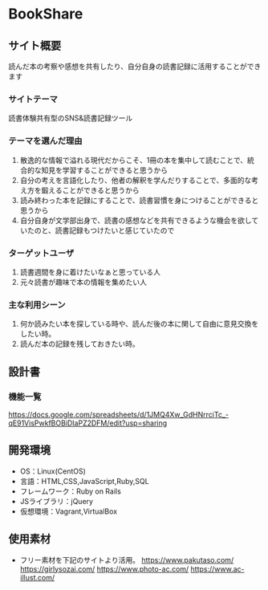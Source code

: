 # BookShare

## サイト概要
読んだ本の考察や感想を共有したり、自分自身の読書記録に活用することができます

### サイトテーマ
読書体験共有型のSNS&読書記録ツール

### テーマを選んだ理由
 1. 散逸的な情報で溢れる現代だからこそ、1冊の本を集中して読むことで、統合的な知見を学習することができると思うから
 2. 自分の考えを言語化したり、他者の解釈を学んだりすることで、多面的な考え方を鍛えることができると思うから
 3. 読み終わった本を記録にすることで、読書習慣を身につけることができると思うから
 4. 自分自身が文学部出身で、読書の感想などを共有できるような機会を欲していたのと、読書記録もつけたいと感じていたので

### ターゲットユーザ
 1. 読書週間を身に着けたいなぁと思っている人
 2. 元々読書が趣味で本の情報を集めたい人

### 主な利用シーン
 1. 何か読みたい本を探している時や、読んだ後の本に関して自由に意見交換をしたい時。
 2. 読んだ本の記録を残しておきたい時。

## 設計書

### 機能一覧
https://docs.google.com/spreadsheets/d/1JMQ4Xw_GdHNrrciTc_-qE91VisPwkfBOBiDIaPZ2DFM/edit?usp=sharing


## 開発環境
- OS：Linux(CentOS)
- 言語：HTML,CSS,JavaScript,Ruby,SQL
- フレームワーク：Ruby on Rails
- JSライブラリ：jQuery
- 仮想環境：Vagrant,VirtualBox

## 使用素材
- フリー素材を下記のサイトより活用。
https://www.pakutaso.com/
https://girlysozai.com/
https://www.photo-ac.com/
https://www.ac-illust.com/